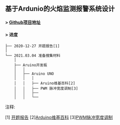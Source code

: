 ## 基于Ardunio的火焰监测报警系统设计



#### > [Github项目地址](https://github.com/wangyaojiu/Arduino)
#### > 进度


    ├── 2020-12-27 开题报告[1]
	│
    └── 2021.03.04 准备搜集材料
	    │
        ├── Aruino开发板
		│   │
        │   ├── Aruino UNO
		│   │   │
        │   │   ├── Aruino维基百科[2]
        │   │   ├── PWM 脉冲宽度调制[3]
        │   │   ├── 
        │   │   └── 


注释:

[1] [开题报告](https://github.com/wangyaojiu/Arduino/blob/main/2021%E6%AF%95%E4%B8%9A%E8%AE%BA%E6%96%87%E4%BB%BB%E5%8A%A1%E4%B9%A6%E5%BC%80%E9%A2%98%E6%8A%A5%E5%91%8A.docx?raw=true)
[2][Arduino维基百科](https://zh.wikipedia.org/wiki/Arduino)
[3][PWM脉冲宽度调制](https://zh.wikipedia.org/wiki/%E8%84%88%E8%A1%9D%E5%AF%AC%E5%BA%A6%E8%AA%BF%E8%AE%8A)


